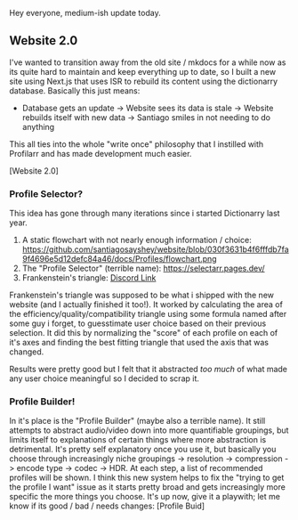 Hey everyone, medium-ish update today.

## Website 2.0

I've wanted to transition away from the old site / mkdocs for a while now as its quite hard to maintain and keep everything up to date, so I built a new site using Next.js that uses ISR to rebuild its content using the dictionarry database. Basically this just means:
- Database gets an update -> Website sees its data is stale -> Website rebuilds itself with new data -> Santiago smiles in not needing to do anything

This all ties into the whole "write once" philosophy that I instilled with Profilarr and has made development much easier. 

[Website 2.0]
### Profile Selector?

This idea has gone through many iterations since i started Dictionarry last year.
1. A static flowchart with not nearly enough information / choice: https://github.com/santiagosayshey/website/blob/030f3631b4f6fffdb7fa9f4696e5d12defc84a46/docs/Profiles/flowchart.png
2. The "Profile Selector" (terrible name): https://selectarr.pages.dev/
3. Frankenstein's triangle: [Discord Link](https://discord.com/channels/1202375791556431892/1246504849265266738/1246536424925171925)

Frankenstein's triangle was supposed to be what i shipped with the new website (and I actually finished it too!). It worked by calculating the area of the efficiency/quality/compatibility triangle using some formula named after some guy i forget, to guesstimate user choice based on their previous selection. It did this by normalizing the "score" of each profile on each of it's axes and finding the best fitting triangle that used the axis that was changed. 

Results were pretty good but I felt that it abstracted *too much* of what made any user choice meaningful so I decided to scrap it. 

### Profile Builder!

In it's place is the "Profile Builder" (maybe also a terrible name). It still attempts to abstract audio/video down into more quantifiable groupings, but limits itself to explanations of certain things where more abstraction is detrimental. It's pretty self explanatory once you use it, but basically you choose through increasingly niche groupings -> resolution -> compression -> encode type -> codec -> HDR. At each step, a list of recommended profiles will be shown. I think this new system helps to fix the "trying to get the profile I want" issue as it starts pretty broad and gets increasingly more specific the more things you choose. It's up now, give it a playwith; let me know if its good / bad / needs changes: [Profile Buid]
